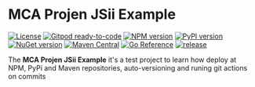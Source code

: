 # MCA Projen JSii Example

[![License](https://img.shields.io/badge/License-Apache%202.0-yellowgreen.svg)](https://opensource.org/licenses/Apache-2.0)
[![Gitpod ready-to-code](https://img.shields.io/badge/Gitpod-ready--to--code-blue?logo=gitpod)](https://gitpod.io/#https://github.com/marciocadev/mca-projen-jsii-example)
[![NPM version](https://img.shields.io/npm/v/mca-projen-jsii-example?label=pypi%20package&color=brightgreen)](https://badge.fury.io/js/mca-projen-jsii-example)
[![PyPI version](https://img.shields.io/pypi/v/mca-projen-jsii-example?label=pypi%20package&color=brightgreen)](https://badge.fury.io/py/mca-projen-jsii-example)
[![NuGet version](https://img.shields.io/nuget/v/Projen.Jsii?label=nuget%20package&color=brightgreen)](https://badge.fury.io/nu/Projen.Jsii)
[![Maven Central](https://img.shields.io/maven-central/v/com.marciocadev/mca-projen-jsii-example.svg?label=maven%20central&color=brightgreen)](https://search.maven.org/search?q=g:%22com.marciocadev%22%20AND%20a:%22mca-projen-jsii-example%22)
[![Go Reference](https://pkg.go.dev/badge/github.com/marciocadev/mca-projen-jsii-example-go.svg)](https://pkg.go.dev/github.com/marciocadev/mca-projen-jsii-example-go)
[![release](https://github.com/marciocadev/mca-projen-jsii-example/actions/workflows/release.yml/badge.svg)](https://github.com/marciocadev/mca-projen-jsii-example/actions/workflows/release.yml)

<!-- Test  --><!-- [![Maven](https://img.shields.io/maven-central/v/com.marciocadev/mca-projen-jsii-example?label=version&color=brightgreen&logo=java)](https://search.maven.org/search?q=g:%22com.marciocadev%22%20AND%20a:%22mca-projen-jsii-example%22)
[![Go Version](https://img.shields.io/badge/dynamic/json?color=brightgreen&query=%24.Version&url=https%3A%2F%2Fproxy.golang.org%2Fgithub.com%2Fmarciocadev%2Fmca-projen-jsii-example%2F%40v%2Fv1.1.7.info&logo=go&label=version)](https://pkg.go.dev/github.com/marciocadev/mca-projen-jsii-example-go)
[![GitHub Workflow Status](https://img.shields.io/github/workflow/status/marciocadev/mca-projen-jsii-example/release?logo=github&label=release)](https://github.com/marciocadev/mca-projen-jsii-example/actions/workflows/release.yml) --><!--
[![Maven Central](https://maven-badges.herokuapp.com/maven-central/com.marciocadev/mca-projen-jsii-example/badge.svg)](https://maven-badges.herokuapp.com/maven-central/com.marciocadev/mca-projen-jsii-example)

[![Go Reference](https://pkg.go.dev/badge/github.com/projen/projen-go.svg)](https://pkg.go.dev/github.com/projen/projen-go/projen) --><!-- [![npm version](https://badge.fury.io/js/mca-projen-jsii-example.svg)](https://badge.fury.io/js/mca-projen-jsii-example) --><!-- [![PyPI version](https://badge.fury.io/py/mca-projen-jsii-example.svg)](https://badge.fury.io/py/mca-projen-jsii-example) --><!-- [![NuGet version](https://badge.fury.io/nu/Projen.Jsii.svg)](https://badge.fury.io/nu/Projen.Jsii) -->

The **MCA Projen JSii Example** it's a test project to learn how deploy at NPM, PyPi and Maven repositories, auto-versioning and runing git actions on commits
